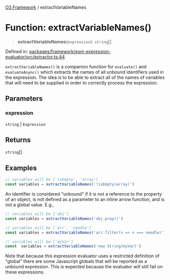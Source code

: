[O3 Framework](../API.md) / extractVariableNames

# Function: extractVariableNames()

> **extractVariableNames**(`expression`): `string`[]

Defined in: [packages/framework/esm-expression-evaluator/src/extractor.ts:44](https://github.com/openmrs/openmrs-esm-core/blob/main/packages/framework/esm-expression-evaluator/src/extractor.ts#L44)

`extractVariableNames()` is a companion function for `evaluate()` and `evaluateAsync()` which extracts the
names of all unbound identifiers used in the expression. The idea is to be able to extract all of the names
of variables that will need to be supplied in order to correctly process the expression.

## Parameters

### expression

`string` | `Expression`

## Returns

`string`[]

## Examples

```ts
// variables will be ['isEmpty', 'array']
const variables = extractVariableNames('!isEmpty(array)')
```

An identifier is considered "unbound" if it is not a reference to the property of an object, is not defined
as a parameter to an inline arrow function, and is not a global value. E.g.,

```ts
// variables will be ['obj']
const variables = extractVariableNames('obj.prop()')
```

```ts
// variables will be ['arr', 'needle']
const variables = extractVariableNames('arr.filter(v => v === needle)')
```

```ts
// variables will be ['myVar']
const  variables = extractVariableNames('new String(myVar)')
```

Note that because this expression evaluator uses a restricted definition of "global" there are some Javascript
globals that will be reported as a unbound expression. This is expected because the evaluator will still fail
on these expressions.
